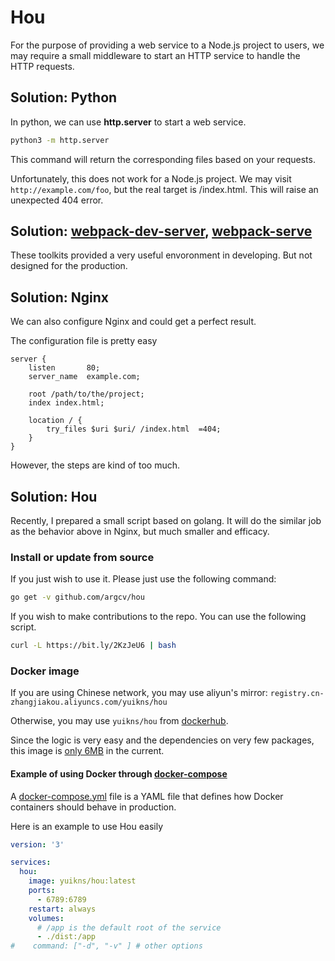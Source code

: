 # Hou

For the purpose of providing a web service to a Node.js project to users, we may require a small middleware to start an HTTP service to handle the HTTP requests.


## Solution: Python

In python, we can use **http.server** to start a web service.

```bash
python3 -m http.server
```

This command will return the corresponding files based on your requests.

Unfortunately, this does not work for a Node.js project. We may visit `http://example.com/foo`, but the real target is /index.html. This will raise an unexpected 404 error.

## Solution: [webpack-dev-server](https://github.com/webpack/webpack-dev-server), [webpack-serve](https://github.com/webpack-contrib/)

These toolkits provided a very useful envoronment in developing. But not designed for the production.

## Solution: Nginx

We can also configure Nginx and could get a perfect result.

The configuration file is pretty easy

```nginx
server {
    listen       80;
    server_name  example.com;

    root /path/to/the/project;
    index index.html;

    location / {
        try_files $uri $uri/ /index.html  =404;
    }
}
```

However, the steps are kind of too much.

## Solution: Hou

Recently, I prepared a small script based on golang.  It will do the similar job as the behavior above in Nginx, but much smaller and efficacy.

### Install or update from source

If you just wish to use it. Please just use the following command:

```bash
go get -v github.com/argcv/hou
```

If you wish to make contributions to the repo. You can use the following script.

```bash
curl -L https://bit.ly/2KzJeU6 | bash
```

### Docker image

If you are using Chinese network, you may use aliyun's mirror: `registry.cn-zhangjiakou.aliyuncs.com/yuikns/hou`

Otherwise, you may use `yuikns/hou` from [dockerhub](https://hub.docker.com/r/yuikns/hou/).

Since the logic is very easy and the dependencies on very few packages, this image is [only 6MB](https://hub.docker.com/r/yuikns/hou/tags/) in the current. 

#### Example of using Docker through [docker-compose](https://docs.docker.com/compose/) 

A [docker-compose.yml](https://docs.docker.com/compose/compose-file/) file is a YAML file that defines how Docker containers should behave in production.

Here is an example to use Hou easily

```yaml
version: '3'

services:
  hou:
    image: yuikns/hou:latest
    ports:
      - 6789:6789
    restart: always
    volumes:
      # /app is the default root of the service
      - ./dist:/app 
#    command: ["-d", "-v" ] # other options
```
